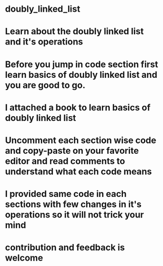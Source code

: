 # doubly_linked_list
# Learn about the doubly linked list and it's operations

# Before you jump in code section first learn basics of doubly linked list and you are good to go.

# I attached a book to learn basics of doubly linked list

# Uncomment each section wise code and copy-paste on your favorite editor and read comments to understand what each code means

# I provided same code in each sections with few changes in it's operations so it will not trick your mind

# contribution and feedback is welcome


